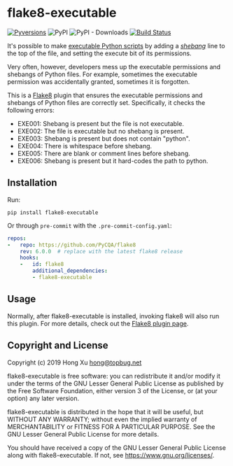 # flake8-executable

[![Pyversions](https://img.shields.io/pypi/pyversions/flake8-executable.svg?style=flat-square)](https://pypi.python.org/pypi/flake8-executable)
![PyPI](https://img.shields.io/pypi/v/flake8-executable.svg)
![PyPI - Downloads](https://img.shields.io/pypi/dm/flake8-executable)
[![Build Status](https://ci.appveyor.com/api/projects/status/h6mucl894w6dx7d0?svg=true)](https://ci.appveyor.com/project/xuhdev/flake8-executable)

It's possible to make [executable Python scripts][] by adding a _[shebang][]_ line to the top of the file, and setting the execute bit of its permissions.

Very often, however, developers mess up the executable permissions and shebangs of Python files. For example,
sometimes the executable permission was accidentally granted, sometimes it is forgotten.

This is a [Flake8][] plugin that ensures the executable permissions and shebangs of Python files are
correctly set. Specifically, it checks the following errors:

- EXE001: Shebang is present but the file is not executable.
- EXE002: The file is executable but no shebang is present.
- EXE003: Shebang is present but does not contain "python".
- EXE004: There is whitespace before shebang.
- EXE005: There are blank or comment lines before shebang.
- EXE006: Shebang is present but it hard-codes the path to python.

## Installation

Run:

    pip install flake8-executable

Or through `pre-commit` with the `.pre-commit-config.yaml`:

```yaml
repos:
-   repo: https://github.com/PyCQA/flake8
    rev: 6.0.0  # replace with the latest flake8 release
    hooks:
    -   id: flake8
        additional_dependencies:
        - flake8-executable
```

## Usage

Normally, after flake8-executable is installed, invoking flake8 will also run this plugin. For more
details, check out the [Flake8 plugin page][].

## Copyright and License

Copyright (c) 2019 Hong Xu <hong@topbug.net>

flake8-executable is free software: you can redistribute it and/or modify it under the terms of the
GNU Lesser General Public License as published by the Free Software Foundation, either version 3 of
the License, or (at your option) any later version.

flake8-executable is distributed in the hope that it will be useful, but WITHOUT ANY WARRANTY;
without even the implied warranty of MERCHANTABILITY or FITNESS FOR A PARTICULAR PURPOSE. See the
GNU Lesser General Public License for more details.

You should have received a copy of the GNU Lesser General Public License along with
flake8-executable. If not, see <https://www.gnu.org/licenses/>.



[Executable Python scripts]: https://docs.python.org/3/tutorial/appendix.html#executable-python-scripts
[Shebang]: https://en.wikipedia.org/wiki/Shebang_(Unix)
[Flake8]: https://flake8.pycqa.org/
[Flake8 plugin page]: https://flake8.pycqa.org/en/latest/user/using-plugins.html
